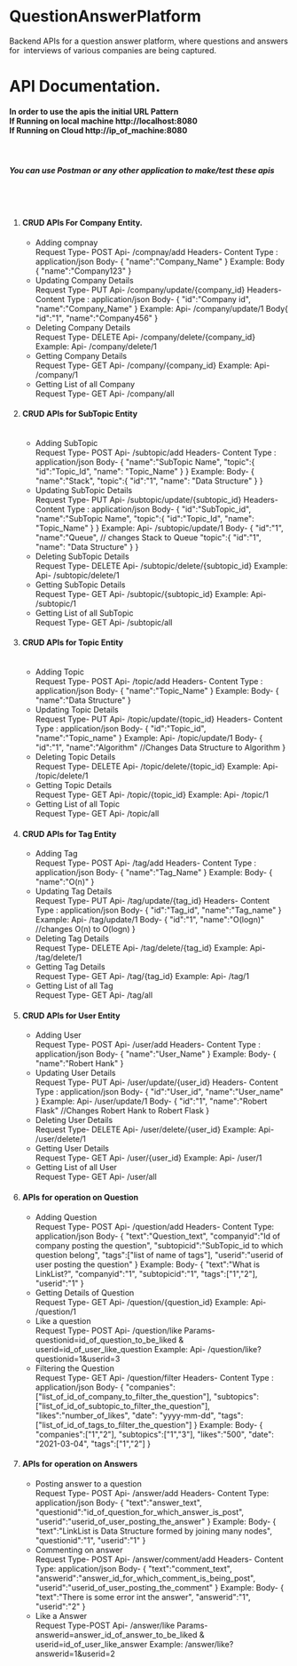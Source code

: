 # QuestionAnswerPlatform
Backend APIs for a question answer platform, where questions and answers for  interviews of various companies are being
captured.

# API Documentation.
<h4>
    In order to use the apis the initial URL Pattern <br>
    If Running on local machine http://localhost:8080<br>
    If Running on Cloud http://ip_of_machine:8080<br>
</h4><br>
<h5>You can use Postman or any other application to make/test these apis</h5>
<br><br>
<ol type="1">
    <li>
        <h4>CRUD APIs For Company Entity.</h4>
        <ul>
            <li>Adding compnay<br>
                Request Type- POST
                Api- /compnay/add
                Headers- Content Type : application/json
                Body- {
                "name":"Company_Name"
                }
                Example: Body {
                "name":"Company123"
                }
            </li>
            <li>
                Updating Company Details<br>
                Request Type- PUT
                Api- /company/update/{company_id}
                Headers- Content Type : application/json
                Body- {
                "id":"Company id",
                "name":"Company_Name"
                }
                Example:
                Api- /company/update/1
                Body{
                "id":"1",
                "name":"Company456"
                }
            </li>
            <li>
                Deleting Company Details<br>
                Request Type- DELETE
                Api- /company/delete/{company_id}
                Example: Api- /company/delete/1
            </li>
            <li>
                Getting Company Details<br>
                Request Type- GET
                Api- /company/{company_id}
                Example: Api- /company/1
            </li>
            <li>
                Getting List of all Company <br>
                Request Type- GET
                Api- /company/all
            </li>
        </ul>
    </li>
    <li>
        <h4>CRUD APIs for SubTopic Entity</h4><br>
        <ul>
            <li>
                Adding SubTopic <br>
                Request Type- POST
                Api- /subtopic/add
                Headers- Content Type : application/json
                Body- {
                "name":"SubTopic Name",
                "topic":{
                "id":"Topic_Id",
                "name": "Topic_Name"
                }
                }
                Example:
                Body- {
                "name":"Stack",
                "topic":{
                "id":"1",
                "name": "Data Structure"
                }
                }
            <li>
                Updating SubTopic Details<br>
                Request Type- PUT
                Api- /subtopic/update/{subtopic_id}
                Headers- Content Type : application/json
                Body- {
                "id":"SubTopic_id",
                "name":"SubTopic Name",
                "topic":{
                "id":"Topic_Id",
                "name": "Topic_Name"
                }
                }
                Example:
                Api- /subtopic/update/1
                Body- {
                "id":"1",
                "name":"Queue", // changes Stack to Queue
                "topic":{
                "id":"1",
                "name": "Data Structure"
                }
                }
            </li>
            <li>
                Deleting SubTopic Details<br>
                Request Type- DELETE
                Api- /subtopic/delete/{subtopic_id}
                Example: Api- /subtopic/delete/1
            </li>
            <li>
                Getting SubTopic Details<br>
                Request Type- GET
                Api- /subtopic/{subtopic_id}
                Example: Api- /subtopic/1
            </li>
            <li>
                Getting List of all SubTopic <br>
                Request Type- GET
                Api- /subtopic/all
            </li>
        </ul>
    </li>
    <li>
        <h4>CRUD APIs for Topic Entity</h4><br>
        <ul>
            <li>
                Adding Topic <br>
                Request Type- POST
                Api- /topic/add
                Headers- Content Type : application/json
                Body- {
                "name":"Topic_Name"
                }
                Example:
                Body- {
                "name":"Data Structure"
                }
            </li>
            <li>
                Updating Topic Details<br>
                Request Type- PUT
                Api- /topic/update/{topic_id}
                Headers- Content Type : application/json
                Body- {
                "id":"Topic_id",
                "name":"Topic_name"
                }
                Example:
                Api- /topic/update/1
                Body- {
                "id":"1",
                "name":"Algorithm" //Changes Data Structure to Algorithm
                }
            </li>
            <li>
                Deleting Topic Details<br>
                Request Type- DELETE
                Api- /topic/delete/{topic_id}
                Example: Api- /topic/delete/1
            </li>
            <li>
                Getting Topic Details<br>
                Request Type- GET
                Api- /topic/{topic_id}
                Example: Api- /topic/1
            </li>
            <li>
                Getting List of all Topic <br>
                Request Type- GET
                Api- /topic/all
            </li>
        </ul>
    </li>
    <li>
        <h4>CRUD APIs for Tag Entity</h4>
        <ul>
            <li>
                Adding Tag <br>
                Request Type- POST
                Api- /tag/add
                Headers- Content Type : application/json
                Body- {
                "name":"Tag_Name"
                }
                Example:
                Body- {
                "name":"O(n)"
                }
            </li>
            <li>
                Updating Tag Details<br>
                Request Type- PUT
                Api- /tag/update/{tag_id}
                Headers- Content Type : application/json
                Body- {
                "id":"Tag_id",
                "name":"Tag_name"
                }
                Example:
                Api- /tag/update/1
                Body- {
                "id":"1",
                "name":"O(logn)" //changes O(n) to O(logn)
                }
            </li>
            <li>
                Deleting Tag Details<br>
                Request Type- DELETE
                Api- /tag/delete/{tag_id}
                Example:
                Api- /tag/delete/1
            </li>
            <li>
                Getting Tag Details<br>
                Request Type- GET
                Api- /tag/{tag_id}
                Example:
                Api- /tag/1
            </li>
            <li>
                Getting List of all Tag <br>
                Request Type- GET
                Api- /tag/all
            </li>
        </ul>
    </li>
    <li>
        <h4>CRUD APIs for User Entity</h4>
        <ul>
            <li>
                Adding User <br>
                Request Type- POST
                Api- /user/add
                Headers- Content Type : application/json
                Body- {
                "name":"User_Name"
                }
                Example:
                Body- {
                "name":"Robert Hank"
                }
            </li>
            <li>
                Updating User Details<br>
                Request Type- PUT
                Api- /user/update/{user_id}
                Headers- Content Type : application/json
                Body- {
                "id":"User_id",
                "name":"User_name"
                }
                Example:
                Api- /user/update/1
                Body- {
                "id":"1",
                "name":"Robert Flask" //Changes Robert Hank to Robert Flask
                }
            </li>
            <li>
                Deleting User Details<br>
                Request Type- DELETE
                Api- /user/delete/{user_id}
                Example: Api- /user/delete/1
            </li>
            <li>
                Getting User Details<br>
                Request Type- GET
                Api- /user/{user_id}
                Example: Api- /user/1
            </li>
            <li>
                Getting List of all User <br>
                Request Type- GET
                Api- /user/all
            </li>
        </ul>
    </li>
    <li>
        <h4>APIs for operation on Question</h4>
        <ul>
            <li>
                Adding Question<br>
                Request Type- POST
                Api- /question/add
                Headers- Content Type: application/json
                Body- {
                "text":"Question_text",
                "companyid":"Id of company posting the question",
                "subtopicid":"SubTopic_id to which question belong",
                "tags":["list of name of tags"],
                "userid":"userid of user posting the question"
                }
                Example:
                Body- {
                "text":"What is LinkList?",
                "companyid":"1",
                "subtopicid":"1",
                "tags":["1","2"],
                "userid":"1"
                }
            </li>
            <li>
                Getting Details of Question<br>
                Request Type- GET
                Api- /question/{question_id}
                Example: Api- /question/1
            </li>
            <li>
                Like a question<br>
                Request Type- POST
                Api- /question/like
                Params- questionid=id_of_question_to_be_liked & userid=id_of_user_like_question
                Example: Api- /question/like?questionid=1&userid=3
            </li>
            <li>
                Filtering the Question<br>
                Request Type- GET
                Api- /question/filter
                Headers- Content Type : application/json
                Body- {
                "companies":["list_of_id_of_company_to_filter_the_question"],
                "subtopics":["list_of_id_of_subtopic_to_filter_the_question"],
                "likes":"number_of_likes",
                "date": "yyyy-mm-dd",
                "tags":["list_of_id_of_tags_to_filter_the_question"]
                }
                Example:
                Body- {
                "companies":["1","2"],
                "subtopics":["1","3"],
                "likes":"500",
                "date": "2021-03-04",
                "tags":["1","2"]
                }
            </li>
        </ul>
    </li>
    <li>
        <h4>APIs for operation on Answers</h4>
        <ul>
            <li>
                Posting answer to a question<br>
                Request Type- POST
                Api- /answer/add
                Headers- Content Type: application/json
                Body- {
                "text":"answer_text",
                "questionid":"id_of_question_for_which_answer_is_post",
                "userid":"userid_of_user_posting_the_answer"
                }
                Example:
                Body- {
                "text":"LinkList is Data Structure formed by joining many nodes",
                "questionid":"1",
                "userid":"1"
                }
            </li>
            <li>
                Commenting on answer<br>
                Request Type- POST
                Api- /answer/comment/add
                Headers- Content Type: application/json
                Body- {
                "text":"comment_text",
                "answerid":"answer_id_for_which_comment_is_being_post",
                "userid":"userid_of_user_posting_the_comment"
                }
                Example:
                Body- {
                "text":"There is some error int the answer",
                "answerid":"1",
                "userid":"2"
                }
            </li>
            <li>
                Like a Answer<br>
                Request Type-POST
                Api- /answer/like
                Params- answerid=answer_id_of_answer_to_be_liked & userid=id_of_user_like_answer
                Example: /answer/like?answerid=1&userid=2
            </li>
        </ul>
    </li>
</ol>
